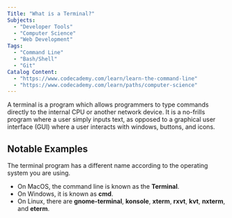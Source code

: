 ```yaml
---
Title: "What is a Terminal?"
Subjects:
  - "Developer Tools"
  - "Computer Science"
  - "Web Development"
Tags: 
  - "Command Line"
  - "Bash/Shell"
  - "Git"
Catalog Content:
  - "https://www.codecademy.com/learn/learn-the-command-line"
  - "https://www.codecademy.com/learn/paths/computer-science"
---
```


A terminal is a program which allows programmers to type commands directly to the internal CPU or another network device. It is a no-frills program where a user simply inputs text, as opposed to a graphical user interface (GUI) where a user interacts with windows, buttons, and icons.

## Notable Examples

The terminal program has a different name according to the operating system you are using. 

- On MacOS, the command line is known as the **Terminal**.
- On Windows, it is known as **cmd**.
- On Linux, there are **gnome-terminal**, **konsole**, **xterm**, **rxvt**, **kvt**, **nxterm**, and **eterm**.
